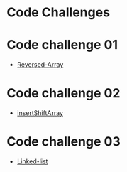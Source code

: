 # Code Challenges

# Code challenge 01
 * [ Reversed-Array](https://github.com/h4mz411y/data-structures-and-algorithms/blob/main/javascript/code-challenges/ReversseArray/README.md)

# Code challenge 02
 * [ insertShiftArray](https://github.com/h4mz411y/data-structures-and-algorithms/tree/main/javascript/insertShiftArray)

# Code challenge 03
 * [Linked-list](https://github.com/h4mz411y/data-structures-and-algorithms/tree/main/javascript/linked-list)
